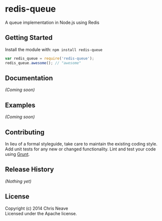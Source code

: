 # redis-queue

A queue implementation in Node.js using Redis

## Getting Started
Install the module with: `npm install redis-queue`

```javascript
var redis_queue = require('redis-queue');
redis_queue.awesome(); // "awesome"
```

## Documentation
_(Coming soon)_

## Examples
_(Coming soon)_

## Contributing
In lieu of a formal styleguide, take care to maintain the existing coding style. Add unit tests for any new or changed functionality. Lint and test your code using [Grunt](http://gruntjs.com/).

## Release History
_(Nothing yet)_

## License
Copyright (c) 2014 Chris Neave  
Licensed under the Apache license.

